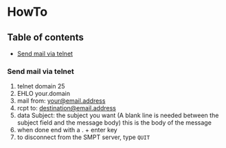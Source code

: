 # HowTo

## Table of contents
* [Send mail via telnet](#send_mail_via_telnet)

### Send mail via telnet
1. telnet domain 25
2. EHLO your.domain
3. mail from: your@email.address
4. rcpt to: destination@email.address
5. data
   Subject: the subject you want
   (A blank line is needed between the subject field and the message body)
   this is the body of the message
7. when done end with a . + enter key
8. to disconnect from the SMPT server, type `QUIT`

